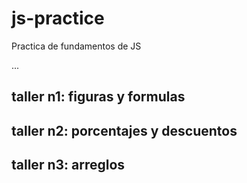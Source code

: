 # js-practice
Practica de fundamentos de JS

...

## taller n1: figuras y formulas

## taller n2: porcentajes y descuentos

## taller n3: arreglos